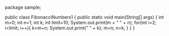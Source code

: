 package sample;

public class FibonacciNumbers1 {
    public static void main(String[] args) {
        int m=0;
        int n=1;
        int k;
        int limit=10;
        System.out.print(m + " " + n);
        for(int i=2; i<limit; i++){
            k=m+n;
            System.out.print(" " + k);
            m=n;
            n=k;
        }
    }
}
